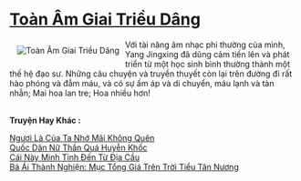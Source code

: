 <a href="https://truyentiki.com/toan-am-giai-trieu-dang.31912/" title="Toàn Âm Giai Triều Dâng"><h1>Toàn Âm Giai Triều Dâng</h1></a><div style="display:table"><img align="right" style="float: left; padding: 10px;" src="https://truyentiki.com/a/img/str/src/31912.jpg" alt="Toàn Âm Giai Triều Dâng">Với tài năng âm nhạc phi thường của mình, Yang Jingxing đã dũng cảm tiến lên và phát triển từ một học sinh bình thường thành một thế hệ đạo sư. Những câu chuyện và truyền thuyết còn lại trên đường đi rất hào phóng và đẫm máu, và có sự ấm áp và di chuyển, máu lạnh và tàn nhẫn; Mai hoa lan tre; Hoa nhiều hơn!</div><p><br><b>Truyện Hay Khác :</b></p><a href="https://truyentiki.com/nguoi-la-cua-ta-nho-mai-khong-quen.31911/" alt="Ngươi Là Của Ta Nhớ Mãi Không Quên">Ngươi Là Của Ta Nhớ Mãi Không Quên</a><br/><a href="https://github.com/nownovels/truyenhay/tree/master/truyenhay/30379/README.md" alt="Quốc Dân Nữ Thần Quá Huyễn Khốc">Quốc Dân Nữ Thần Quá Huyễn Khốc</a><br/><a href="https://github.com/nownovels/topcv/tree/master/truyenhay/31514/README.md" alt="Cái Này Minh Tinh Đến Từ Địa Cầu">Cái Này Minh Tinh Đến Từ Địa Cầu</a><br/><a href="https://truyentiki.wordpress.com/2020/06/08/ba-ai-thanh-nghien-muc-tong-gia-tren-troi-tieu-tan-nuong/" alt="Bá Ái Thành Nghiện: Mục Tổng Giá Trên Trời Tiểu Tân Nương">Bá Ái Thành Nghiện: Mục Tổng Giá Trên Trời Tiểu Tân Nương</a><br/>